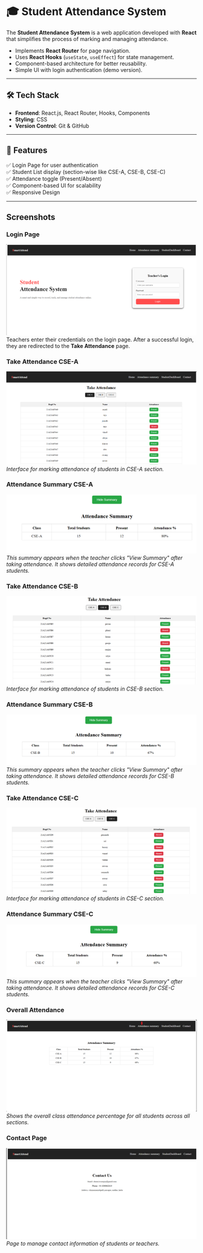 # 🎓 Student Attendance System  

The **Student Attendance System** is a web application developed with **React** that simplifies the process of marking and managing attendance.  

- Implements **React Router** for page navigation.  
- Uses **React Hooks** (`useState`, `useEffect`) for state management.  
- Component-based architecture for better reusability.  
- Simple UI with login authentication (demo version).  

---

## 🛠️ Tech Stack  
- **Frontend**: React.js, React Router, Hooks, Components  
- **Styling**: CSS  
- **Version Control**: Git & GitHub  

---

## 📂 Features  
✅ Login Page for user authentication  
✅ Student List display (section-wise like CSE-A, CSE-B, CSE-C)  
✅ Attendance toggle (Present/Absent)  
✅ Component-based UI for scalability  
✅ Responsive Design  

---

## Screenshots

### Login Page
![Login Page](screenshorts/LoginPage.png)  
Teachers enter their credentials on the login page. After a successful login, they are redirected to the **Take Attendance** page.

### Take Attendance CSE-A
![Take Attendance CSE-A](screenshorts/takeAttendancecse-a.png)  
*Interface for marking attendance of students in CSE-A section.*

### Attendance Summary CSE-A
![Attendance Summary CSE-A](screenshorts/AttendanceSummarycse-a.png)  
*This summary appears when the teacher clicks "View Summary" after taking attendance. It shows detailed attendance records for CSE-A students.*

### Take Attendance CSE-B
![Take Attendance CSE-B](screenshorts/takeAttendancecse-b.png)  
*Interface for marking attendance of students in CSE-B section.*

### Attendance Summary CSE-B
![Attendance Summary CSE-B](screenshorts/AttendanceSummarycse-b.png)  
*This summary appears when the teacher clicks "View Summary" after taking attendance. It shows detailed attendance records for CSE-B students.*

### Take Attendance CSE-C
![Take Attendance CSE-C](screenshorts/takeAttendancecse-c.png)  
*Interface for marking attendance of students in CSE-C section.*

### Attendance Summary CSE-C
![Attendance Summary CSE-C](screenshorts/AttendanceSummarycse-c.png)  
*This summary appears when the teacher clicks "View Summary" after taking attendance. It shows detailed attendance records for CSE-C students.*

### Overall Attendance
![Overall Attendance](screenshorts/OverallAttendance.png)  
*Shows the overall class attendance percentage for all students across all sections.*

### Contact Page
![Contact Page](screenshorts/contact.png)  
*Page to manage contact information of students or teachers.*
